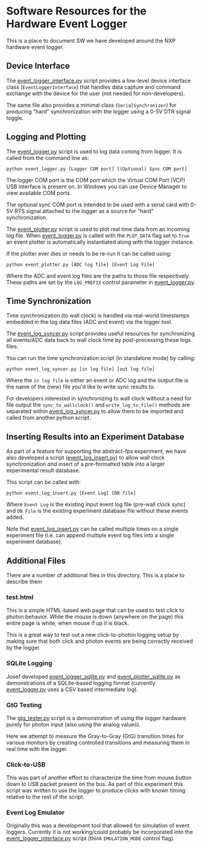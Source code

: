 # Software Resources for the Hardware Event Logger
This is a place to document SW we have developed around the NXP hardware event logger.

## Device Interface
The [event_logger_interface.py](./event_logger_interface.py) script provides a low-level device interface class (`EventLoggerInterface`) that handles data capture and command exchange with the device for the user (not needed for non-developers).

The same file also provides a minimal class (`SerialSynchronizer`) for producing "hard" synchronization with the logger using a 0-5V DTR signal toggle.

## Logging and Plotting
The [event_logger.py](./event_logger.py) script is used to log data coming from logger. It is called from the command line as:

    python event_logger.py [Logger COM port] [(Optional) Sync COM port]

The logger COM port is the COM port which the Virtual COM Port (VCP) USB interface is present on. In Windows you can use Device Manager to view available COM ports.

The optional sync COM port is intended to be used with a serial card with 0-5V RTS signal attached to the logger as a source for "hard" synchronization.

The [event_plotter.py](./event_plotter.py) script is used to plot real time data from an incoming log file. When [event_logger.py](./event_logger.py) is called with the `PLOT_DATA` flag set to `True` an event plotter is automatically instantiated along with the logger instance.

If the plotter ever dies or needs to be re-run it can be called using:

    python event_plotter.py [ADC log file] [Event Log File]

Where the ADC and event log files are the paths to those file respectively. These paths are set by the `LOG_PREFIX` control parameter in [event_logger.py](./event_logger.py).

## Time Synchronization
Time synchronization (to wall clock) is handled via real-world timestamps embedded in the log data files (ADC and event) via the logger tool.

The [event_log_syncer.py](./event_log_syncer.py) script provides useful resources for synchronizing all events/ADC data back to wall clock time by post-processing these logs files.

You can run the time synchronization script (in standalone mode) by calling:

    python event_log_syncer.py [in log file] [out log file]

Where the `in log file` is either an event or ADC log and the output file is the name of the (new) file you'd like to write sync results to.

For developers interested in synchronizing to wall clock without a need for file output the `sync_to_wallclock()` and `write_log_to_file()` methods are separated within [event_log_syncer.py](./event_log_syncer.py) to allow them to be imported and called from another python script.

## Inserting Results into an Experiment Database
As part of a feature for supporting the abstract-fps experiment, we have also developed a script ([event_log_insert.py](./event_log_insert.py)) to allow wall clock synchronization *and* insert of a pre-formatted table into a larger experimental result database.

This script can be called with:

    python event_log_insert.py [Event Log] [DB file]

Where `Event Log` is the existing input event log file (pre-wall clock sync) and `DB File` is the existing experiment database file without these events added.

Note that [event_log_insert.py](./event_log_insert.py) can be called multiple times on a single experiment file (i.e. can append multiple event log files into a single experiment database).

## Additional Files
There are a number of additional files in this directory. This is a place to describe them

### test.html
This is a simple HTML-based web page that can be used to test click to photon behavior. While the mouse is down (anywhere on the page) this entire page is white, when mouse if up it is black.

This is a great way to test out a new click-to-photon logging setup by making sure that both click and photon events are being correctly received by the logger.

### SQLite Logging
Josef developed [event_logger_sqlite.py](./event_logger_sqlite.py) and [event_plotter_sqlite.py](./event_plotter_sqlite.py) as demonstrations of a SQLite-based logging format (currently [event_logger.py](./event_logger.py) uses a CSV based intermediate log).

### GtG Testing
The [gtg_tester.py](./gtg_tester.py) script is a demonstration of using the logger hardware purely for photon input (also using the analog values).

Here we attempt to measure the Gray-to-Gray (GtG) transition times for various monitors by creating controlled transitions and measuring them in real time with the logger.

### Click-to-USB
This was part of another effort to characterize the time from mouse button down to USB packet present on the bus. As part of this experiment this script was written to use the logger to produce clicks with known timing relative to the rest of the script.

### Event Log Emulator
Originally this was a development tool that allowed for simulation of event loggers. Currently it is not working/could probably be incorporated into the [event_logger_interface.py](./event_logger_interface.py) script (think `EMULATION_MODE` control flag).
